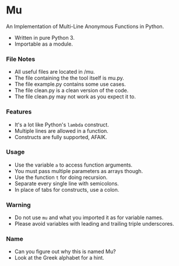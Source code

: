 Mu
=============
An Implementation of Multi-Line Anonymous Functions in Python.

- Written in pure Python 3.
- Importable as a module.

### File Notes
- All useful files are located in /mu.
- The file containing the the tool itself is mu.py.
- The file example.py contains some use cases.
- The file clean.py is a clean version of the code.
- The file clean.py may not work as you expect it to.

### Features
- It's a lot like Python's ```lambda``` construct.
- Multiple lines are allowed in a function.
- Constructs are fully supported, AFAIK.

### Usage
- Use the variable ```a``` to access function arguments.
- You must pass multiple parameters as arrays though.
- Use the function ```t``` for doing recursion.
- Separate every single line with semicolons.
- In place of tabs for constructs, use a colon.

### Warning
- Do not use ```mu``` and what you imported it as for variable names.
- Please avoid variables with leading and trailing triple underscores.

### Name
- Can you figure out why this is named Mu?
- Look at the Greek alphabet for a hint.